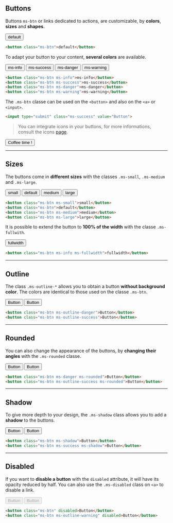## Buttons

Buttons `ms-btn` or links dedicated to actions, are customizable, by **colors**, **sizes** and **shapes**.

<button class="ms-btn">default</button>

```html
<button class="ms-btn">default</button>
```

To adapt your button to your content, **several colors** are available.

<button class="ms-btn ms-info">ms-info</button>
<button class="ms-btn ms-success">ms-success</button>
<button class="ms-btn ms-danger">ms-danger</button>
<button class="ms-btn ms-warning">ms-warning</button>

```html
<button class="ms-btn ms-info">ms-info</button>
<button class="ms-btn ms-success">ms-success</button>
<button class="ms-btn ms-danger">ms-danger</button>
<button class="ms-btn ms-warning">ms-warning</button>
```

The `.ms-btn` classe can be used on the `<button>` and also on the `<a>` or `<input>`.

``` html
<input type="submit" class="ms-success" value="Button">
```

> You can integrate icons in your buttons, for more informations, consult the icons [page](content/icons.md).

<button class="ms-btn ms-success"><i class="fas fa-mug-hot"></i> Coffee time !</button>
___

## Sizes

The buttons come in **different sizes** with the classes `.ms-small`, `.ms-medium` and `.ms-large`.

<button class="ms-btn ms-small">small</button>
<button class="ms-btn">default</button>
<button class="ms-btn ms-medium">medium</button>
<button class="ms-btn ms-large">large</button>

```html
<button class="ms-btn ms-small">small</button>
<button class="ms-btn">default</button>
<button class="ms-btn ms-medium">medium</button>
<button class="ms-btn ms-large">large</button>
```

It is possible to extend the button to **100% of the width** with the classe `.ms-fullwith`.

<button class="ms-btn ms-info ms-fullwidth">fullwidth</button>

```html
<button class="ms-btn ms-info ms-fullwidth">fullwidth</button>
```
___

## Outline

The class `.ms-outline-*` allows you to obtain a button **without background color**. 
The colors are identical to those used on the classe `.ms-btn`.

<button class="ms-btn ms-outline-danger">Button</button>
<button class="ms-btn ms-outline-success">Button</button>

```html
<button class="ms-btn ms-outline-danger">Button</button>
<button class="ms-btn ms-outline-success">Button</button>
```
___

## Rounded

You can also change the appearance of the buttons, by **changing their angles** with the `.ms-rounded` classe.

<button class="ms-btn ms-danger">Button</button>
<button class="ms-btn ms-outline-success ms-rounded">Button</button>

```html
<button class="ms-btn ms-danger ms-rounded">Button</button>
<button class="ms-btn ms-outline-success ms-rounded">Button</button>
```
___

## Shadow

To give more depth to your design, the `.ms-shadow` class allows you to add a **shadow** to the buttons.

<button class="ms-btn ms-shadow">Button</button>
<button class="ms-btn ms-success ms-shadow">Button</button>

```html
<button class="ms-btn ms-shadow">Button</button>
<button class="ms-btn ms-success ms-shadow">Button</button>
```
___

## Disabled

If you want to **disable a button** with the `disabled` attribute, it will have its opacity reduced by half. You can also use the `.ms-disabled` class on `<a>` to disable a link.

<button class="ms-btn" disabled>Button</button>
<button class="ms-btn ms-outline-warning" disabled>Button</button>

```html
<button class="ms-btn" disabled>Button</button>
<button class="ms-btn ms-outline-warning" disabled>Button</button>
```

